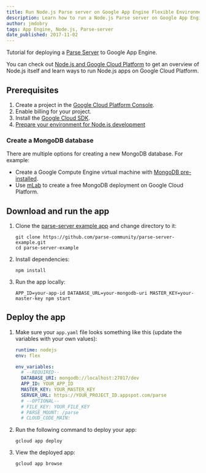 ```yaml
---
title: Run Node.js Parse server on Google App Engine Flexible Environment
description: Learn how to run a Node.js Parse server on Google App Engine flexible environment.
author: jmdobry
tags: App Engine, Node.js, Parse-server
date_published: 2017-11-02
---
```

Tutorial for deploying a [Parse Server](https://github.com/ParsePlatform/parse-server/wiki/Parse-Server-Guide)
to Google App Engine.

You can check out [Node.js and Google Cloud Platform][nodejs-gcp] to get an
overview of Node.js itself and learn ways to run Node.js apps on Google Cloud
Platform.

## Prerequisites

1. Create a project in the [Google Cloud Platform Console](https://console.cloud.google.com/).
1. Enable billing for your project.
1. Install the [Google Cloud SDK](/sdk/).
1. [Prepare your environment for Node.js development][nodejs]

### Create a MongoDB database

There are multiple options for creating a new MongoDB database. For example:

- Create a Google Compute Engine virtual machine with [MongoDB pre-installed](/launcher/?q=mongodb).
- Use [mLab](https://mlab.com/google/) to create a free MongoDB deployment on Google Cloud Platform.

## Download and run the app

1.  Clone the [parse-server example app](https://github.com/parse-community/parse-server-example) and change directory to it:

        git clone https://github.com/parse-community/parse-server-example.git
        cd parse-server-example

1.  Install dependencies:

        npm install

1.  Run the app locally:

        APP_ID=your-app-id DATABASE_URL=your-mongodb-uri MASTER_KEY=your-master-key npm start

## Deploy the app

1.  Make sure your `app.yaml` file looks something like this (update the
    variables with your own values):

    ```yaml
    runtime: nodejs
    env: flex

    env_variables:
      # --REQUIRED--
      DATABASE_URI: mongodb://localhost:27017/dev
      APP_ID: YOUR_APP_ID
      MASTER_KEY: YOUR_MASTER_KEY
      SERVER_URL: https://YOUR_PROJECT_ID.appspot.com/parse
      # --OPTIONAL--
      # FILE_KEY: YOUR_FILE_KEY
      # PARSE_MOUNT: /parse
      # CLOUD_CODE_MAIN:
    ```

1.  Run the following command to deploy your app:

        gcloud app deploy

1.  View the deployed app:

        gcloud app browse

[nodejs-gcp]: running-nodejs-on-google-cloud
[nodejs]: /nodejs/docs/setup
